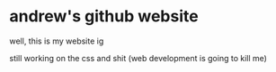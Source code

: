 # andrew's github website
well, this is my website ig

still working on the css and shit (web development is going to kill me)
